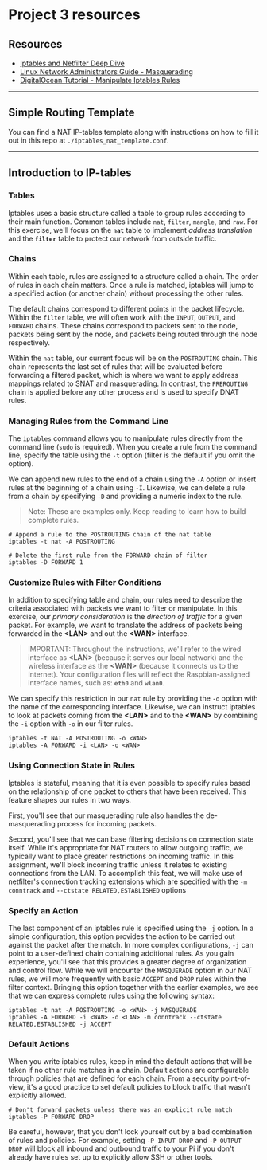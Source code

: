 # Project 3 resources 


## Resources
* [Iptables and Netfilter Deep Dive](https://www.digitalocean.com/community/tutorials/a-deep-dive-into-iptables-and-netfilter-architecture)
* [Linux Network Administrators Guide - Masquerading](http://www.oreilly.com/openbook/linag2/book/ch11.html)
* [DigitalOcean Tutorial - Manipulate Iptables Rules](https://www.digitalocean.com/community/tutorials/how-to-list-and-delete-iptables-firewall-rules)
 

--- 
## Simple Routing Template
You can find a NAT IP-tables template along with instructions on how to fill it out in this repo at `./iptables_nat_template.conf`.

---
## Introduction to IP-tables

### Tables
Iptables uses a basic structure called a table to group rules according to their main function. Common tables include `nat`, `filter`, `mangle`, and `raw`. For this exercise, we'll focus on the **`nat`** table to implement _address translation_ and the **`filter`** table to protect our network from outside traffic. 

### Chains
Within each table, rules are assigned to a structure called a chain. The order of rules in each chain matters. Once a rule is matched, iptables will jump to a specified action (or another chain) without processing the other rules. 

The default chains correspond to different points in the packet lifecycle. Within the `filter` table, we will often work with the `INPUT`, `OUTPUT`, and `FORWARD` chains. These chains correspond to packets sent to the node, packets being sent by the node, and packets being routed through the node respectively. 

Within the `nat` table, our current focus will be on the `POSTROUTING` chain. This chain represents the last set of rules that will be evaluated before forwarding a filtered packet, which is where we want to apply address mappings related to SNAT and masquerading. In contrast, the `PREROUTING` chain is applied before any other process and is used to specify DNAT rules.

### Managing Rules from the Command Line
The `iptables` command allows you to manipulate rules directly from the command line (`sudo` is required). When you create a rule from the command line, specify the table using the `-t` option (filter is the default if you omit the option). 

We can append new rules to the end of a chain using the `-A` option or insert rules at the beginning of a chain using `-I`. Likewise, we can delete a rule from a chain by specifying `-D` and providing a numeric index to the rule.

> Note: These are examples only. Keep reading to learn how to build complete rules.

```
# Append a rule to the POSTROUTING chain of the nat table
iptables -t nat -A POSTROUTING  

# Delete the first rule from the FORWARD chain of filter
iptables -D FORWARD 1           
```

### Customize Rules with Filter Conditions

In addition to specifying table and chain, our rules need to describe the criteria associated with packets we want to filter or manipulate. In this exercise, our _primary consideration_ is the _direction of traffic_ for a given packet. For example, we want to translate the address of packets being forwarded in the **&lt;LAN&gt;** and out the **&lt;WAN&gt;** interface. 

> IMPORTANT: Throughout the instructions, we'll refer to the wired interface as **&lt;LAN&gt;** (because it serves our local network) and the wireless interface as the **&lt;WAN&gt;** (because it connects us to the Internet). Your configuration files will reflect the Raspbian-assigned interface names, such as: **`eth0`** and **`wlan0`**.

We can specify this restriction in our `nat` rule by providing the `-o` option with the name of the corresponding interface. Likewise, we can instruct iptables to look at packets coming from the **&lt;LAN&gt;** and to the **&lt;WAN&gt;** by combining the `-i` option with `-o` in our filter rules.

```
iptables -t NAT -A POSTROUTING -o <WAN>
iptables -A FORWARD -i <LAN> -o <WAN>
```

### Using Connection State in Rules
Iptables is stateful, meaning that it is even possible to specify rules based on the relationship of one packet to others that have been received. This feature shapes our rules in two ways. 

First, you'll see that our masquerading rule also handles the de-masquerading process for incoming packets. 

Second, you'll see that we can base filtering decisions on connection state itself. While it's appropriate for NAT routers to allow outgoing traffic, we typically want to place greater restrictions on incoming traffic. In this assignment, we'll block incoming traffic unless it relates to existing connections from the LAN. To accomplish this feat, we will make use of netfilter's connection tracking extensions which are specified with the `-m conntrack` and `--ctstate RELATED,ESTABLISHED` options

### Specify an Action
The last component of an iptables rule is specified using the `-j` option. In a simple configuration, this option provides the action to be carried out against the packet after the match. In more complex configurations, `-j` can point to a user-defined chain containing additional rules. As you gain experience, you'll see that this provides a greater degree of organization and control flow. While we will encounter the `MASQUERADE` option in our NAT rules, we will more frequently with basic `ACCEPT` and `DROP` rules within the filter context. Bringing this option together with the earlier examples, we see that we can express complete rules using the following syntax:

```
iptables -t nat -A POSTROUTING -o <WAN> -j MASQUERADE
iptables -A FORWARD -i <WAN> -o <LAN> -m conntrack --ctstate RELATED,ESTABLISHED -j ACCEPT
```

### Default Actions
When you write iptables rules, keep in mind the default actions that will be taken if no other rule matches in a chain. Default actions are configurable through policies that are defined for each chain. From a security point-of-view, it's a good practice to set default policies to block traffic that wasn't explicitly allowed.

```
# Don't forward packets unless there was an explicit rule match
iptables -P FORWARD DROP  
```

Be careful, however, that you don't lock yourself out by a bad combination of rules and policies. For example, setting `-P INPUT DROP` and `-P OUTPUT DROP` will block all inbound and outbound traffic to your Pi if you don't already have rules set up to explicitly allow SSH or other tools.
